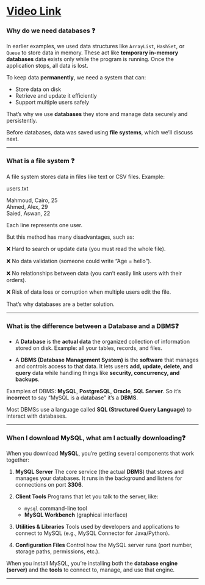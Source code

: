 # [Video Link](https://youtu.be/ZwWOV0Z6Oxk)


### Why do we need databases ❓

In earlier examples, we used data structures like `ArrayList`, `HashSet`, or `Queue` to store data in memory.
These act like **temporary in-memory databases**  data exists only while the program is running. Once the application stops, all data is lost.

To keep data **permanently**, we need a system that can:

* Store data on disk
* Retrieve and update it efficiently
* Support multiple users safely

That’s why we use **databases**  they store and manage data securely and persistently.

Before databases, data was saved using **file systems**, which we’ll discuss next.

-------------------------------------------
### What is a file system ❓

A file system stores data in files like text or CSV files.
Example:

users.txt

Mahmoud, Cairo, 25  
Ahmed, Alex, 29  
Saied, Aswan, 22


Each line represents one user.

But this method has many disadvantages, such as:

❌ Hard to search or update data (you must read the whole file).

❌ No data validation (someone could write “Age = hello”).

❌ No relationships between data (you can’t easily link users with their orders).

❌ Risk of data loss or corruption when multiple users edit the file.

That’s why databases are a better solution.

---

###  What is the difference between a Database and a DBMS❓

* A **Database** is the **actual data**  the organized collection of information stored on disk.
  Example: all your tables, records, and files.

* A **DBMS (Database Management System)** is the **software** that manages and controls access to that data.
  It lets users **add, update, delete, and query** data while handling things like **security, concurrency, and backups**.

Examples of DBMS: **MySQL**, **PostgreSQL**, **Oracle**, **SQL Server**.
So it’s **incorrect** to say “MySQL is a database”  it’s a **DBMS**.

Most DBMSs use a language called **SQL (Structured Query Language)** to interact with databases.


---

### When I download MySQL, what am I actually downloading❓

When you download **MySQL**, you’re getting several components that work together:

1.  **MySQL Server**
    The core service (the actual **DBMS**) that stores and manages your databases.
    It runs in the background and listens for connections on port **3306**.

2.  **Client Tools**
    Programs that let you talk to the server, like:

    * `mysql` command-line tool
    * **MySQL Workbench** (graphical interface)

3.  **Utilities & Libraries**
    Tools used by developers and applications to connect to MySQL (e.g., MySQL Connector for Java/Python).

4.  **Configuration Files**
    Control how the MySQL server runs (port number, storage paths, permissions, etc.).


When you install MySQL, you’re installing both the **database engine (server)** and the **tools** to connect to, manage, and use that engine.

---
